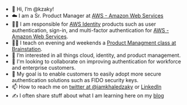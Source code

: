 - 👋 Hi, I’m @kzaky!
- ☁️ I am a Sr. Product Manager at [AWS - Amazon Web Services](http://aws.amazon.com)
- 👨‍💻 I am responsible for [AWS Identity](https://aws.amazon.com/identity/) products such as user authentication, sign-in, and multi-factor authentication for [AWS - Amazon Web Services](http://aws.amazon.com).
- 👨‍🏫 I teach on evening and weekends a [Product Managment class at Brainstation](https://www.coursereport.com/blog/learn-from-a-real-product-manager-at-brainstation-khaled-zaky).
- 🤔 I’m interested in all things cloud, identity, and product management. 
- 👀 I'm looking to collaborate on improving authentication for workforce and enterprise customers. 
- 🎯 My goal is to enable customers to easily adopt more secure authentication solutions such as FIDO security keys.
- 📫 How to reach me on [twitter at @iamkhaledzaky](http://twitter.com/iamkhaledzaky) or [LinkedIn](http://linkedin.com/in/khaledzaky/)
- ✍️ I often share stuff about what I am learning here on my [blog](khaledzaky.com)
